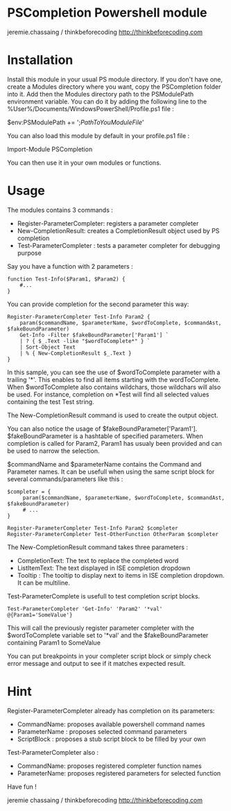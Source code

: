 PSCompletion Powershell module
==============================

jeremie.chassaing / thinkbeforecoding
http://thinkbeforecoding.com

Installation
============

Install this module in your usual PS module directory.
If you don't have one, create a Modules directory where you want, copy the PSCompletion folder into it.
Add then the Modules directory path to the PSModulePath environment variable.
You can do it by adding the following line to the %User%/Documents/WindowsPowerShell/Profile.ps1 file :

   $env:PSModulePath += ';*PathToYouModuleFile*'

You can also load this module by default in your profile.ps1 file :

   Import-Module PSCompletion

You can then use it in your own modules or functions.

Usage
=====

The modules contains 3 commands :
- Register-ParameterCompleter: registers a parameter completer
- New-CompletionResult: creates a CompletionResult object used by PS completion
- Test-ParameterCompleter : tests a parameter completer for debugging purpose

Say you have a function with 2 parameters :

	function Test-Info($Param1, $Param2) {
	 	#...
	}

You can provide completion for the second parameter this way:

	Register-ParameterCompleter Test-Info Param2 {
		param($commandName, $parameterName, $wordToComplete, $commandAst, $fakeBoundParameter)
		Get-Info -Filter $fakeBoundParameter['Param1'] `
		| ? { $_.Text -like "$wordToComplete*" } `
		| Sort-Object Text
		| % { New-CompletionResult $_.Text }
	}

In this sample, you can see the use of $wordToComplete parameter with a trailing '*'. This
enables to find all items starting with the wordToComplete. When $wordToComplete also contains
wildchars, those wildchars will also be used. For instance, completion on *Test will find all
selected values containing the test Test string.  

The New-CompletionResult command is used to create the output object.

You can also notice the usage of $fakeBoundParameter['Param1'].
$fakeBoundParameter is a hashtable of specified parameters. When completion is called for Param2,
Param1 has usualy been provided and can be used to narrow the selection.

$commandName and $parameterName contains the Command and Parameter names. It can be usefull when
using the same script block for several commands/parameters like this :

    $completer = { 
	     param($commandName, $parameterName, $wordToComplete, $commandAst, $fakeBoundParameter)
	     # ...
    }

    Register-ParameterCompleter Test-Info Param2 $completer
    Register-ParameterCompleter Test-OtherFunction OtherParam $completer

The New-CompletionResult command takes three parameters :
- CompletionText: The text to replace the completed word
- ListItemText: The text displayed in ISE completion dropdown
- Tooltip : The tooltip to display next to items in ISE completion dropdown. It can be multiline.


Test-ParameterComplete is usefull to test completion script blocks.

	Test-ParameterCompleter 'Get-Info' 'Param2' '*val' @{Param1='SomeValue'}

This will call the previously register parameter completer with the $wordToComplete variable
set to '*val' and the $fakeBoundParameter containing Param1 to SomeValue

You can put breakpoints in your completer script block or simply check error message and output
to see if it matches expected result.

Hint
====

Register-ParameterCompleter already has completion on its parameters:
- CommandName: proposes available powershell command names
- ParameterName : proposes selected command parameters
- ScriptBlock : proposes a stub script block to be filled by your own

Test-ParameterCompleter also :
- CommandName: proposes registered completer function names
- ParameterName: proposes registered parameters for selected function



Have fun ! 

jeremie chassaing / thinkbeforecoding
http://thinkbeforecoding.com
